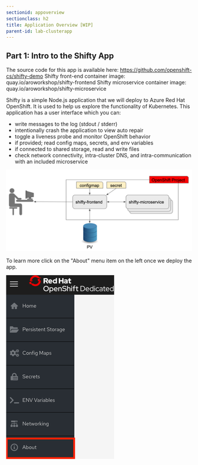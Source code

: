 ```yaml
---
sectionid: appoverview
sectionclass: h2
title: Application Overview [WIP]
parent-id: lab-clusterapp
---
```


## Part 1: Intro to the Shifty App
The source code for this app is available here: https://github.com/openshift-cs/shifty-demo
Shifty front-end container image: quay.io/aroworkshop/shifty-frontend
Shifty microservice container image: quay.io/aroworkshop/shifty-microservice

Shifty is a simple Node.js application that we will deploy to Azure Red Hat OpenShift. It is used to help us explore the functionality of Kubernetes. This application has a user interface which you can:
 - write messages to the log (stdout / stderr)
 - intentionally crash the application to view auto repair
 - toggle a liveness probe and monitor OpenShift behavior
 - if provided; read config maps, secrets, and env variables
 - if connected to shared storage, read and write files
 - check network connectivity, intra-cluster DNS, and intra-communication with an included microservice

![Shifty Diagram](/media/managedlab/4-shifty-arch.png)

To learn more click on the "About" menu item on the left once we deploy the app.

![Shifty About](/media/managedlab/5-shifty-about.png)
